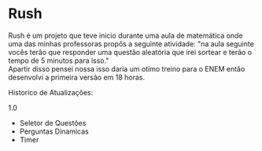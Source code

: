 # Rush
Rush é um projeto que teve inicio durante uma aula de matemática onde uma das minhas professoras propôs a seguinte atividade: "na aula seguinte vocês terão que responder uma questão aleatória que irei sortear e terão o tempo de 5 minutos para isso."  
Apartir disso pensei nossa isso daria um otimo treino para o ENEM então desenvolvi a primeira versão em 18 horas.

Historico de Atualizações:

1.0
- Seletor de Questões
- Perguntas Dinamicas
- Timer

